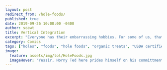 ```yaml
---
layout: post
redirect_from: /hole-foods/
published: true
date: 2019-09-26 10:00:00 -0400
author: scawt
title: Vertical Integration
excerpt: "Everyone has their embarrassing hobbies. For some of us, that's making a website full of dumb jokes; for others, it's a love of big tech. And for a certain guy named Ted, well..."
category: Comics
tags: ["holes", "foods", "hole foods", "organic treats", "USDA certified", "Horny Ted", "THAT HOLE IS FOR EXIT ONLY!", "There Is No Wrong Hole", "Jeff Bezos", "innovation", "hungry butts", "butt stuff", "stick that in your butt and squeeze it", "adult things", "#MakesMeWhole"]
image:
  feature: assets/img/lol/HoleFoods.jpg
  imageHover: "Yessir, Horny Ted here prides himself on his committment to sustainability."
---
```

